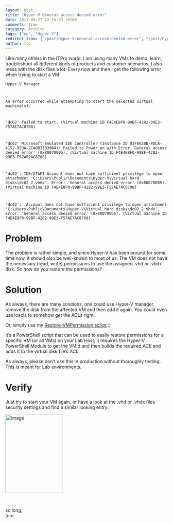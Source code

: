 ```yaml
---
layout: post
title: "Hyper-V General access denied error"
date: 2013-09-27 22:16:33 +0200
comments: true
category: Archive
tags: ["en", "Hyper-V"]
redirect_from: ["/post/Hyper-V-General-access-denied-error", "/post/hyper-v-general-access-denied-error"]
author: tto
---
```

<!-- more -->
<p>Like many others in the ITPro world, I am using many VMs to demo, learn, troubleshoot all different kinds of products and customer scenarios. I also mess with the disk files a lot. Every now and then I get the following error when trying to start a VM:</p>  <p><code>Hyper-V Manager </p>    <p>An error occurred while attempting to start the selected virtual machine(s). </p>    <p>'dc02' failed to start. (Virtual machine ID F4E4E8F0-99BF-4282-99E3-F57AE7AC8708) </p>    <p>'dc02' Microsoft Emulated IDE Controller (Instance ID 83F8638B-8DCA-4152-9EDA-2CA8B33039B4): Failed to Power on with Error 'General access denied error' (0x80070005). (Virtual machine ID F4E4E8F0-99BF-4282-99E3-F57AE7AC8708) </p>    <p>'dc02': IDE/ATAPI Account does not have sufficient privilege to open attachment 'C:\Users\Public\Documents\Hyper-V\Virtual hard disks\dc02_2.vhdx'. Error: 'General access denied error' (0x80070005). (Virtual machine ID F4E4E8F0-99BF-4282-99E3-F57AE7AC8708) </p>    <p>'dc02':&#160; Account does not have sufficient privilege to open attachment 'C:\Users\Public\Documents\Hyper-V\Virtual hard disks\dc02_2.vhdx'. Error: 'General access denied error' (0x80070005). (Virtual machine ID F4E4E8F0-99BF-4282-99E3-F57AE7AC8708) </code></p>  <h1>Problem</h1>  <p>The problem is rather simple, and since Hyper-V has been around for some time now, it should also be well-known to most of us: The VM does not have the necessary (read, write) permissions to use the assigned .vhd or .vhdx disk. So how do you restore the permissions?</p>  <h1>Solution</h1>  <p>As always, there are many solutions, one could use Hyper-V manager, remove the disk from the affected VM and then add it again. You could even use icacls to somehow get the ACLs right.</p>  <p>Or, simply use my <a href="/page/PS-Restore-VMPermissionps1.aspx" target="_blank">Restore-VMPermission script</a> :)</p>  <p>It’s a PowerShell script that can be used to easily restore permissions for a specific VM (or all VMs) on your Lab Host, it requires the Hyper-V PowerShell Module to get the VMId and then builds the required ACE and adds it to the virtual disk file’s ACL.</p>  <p>As always, please don’t use this in production without thoroughly testing. This is meant for Lab environments.</p>  <h1>Verify</h1>  <p>Just try to start your VM again, or have a look at the .vhd or .vhdx files security settings and find a similar looking entry:</p>  <p><a href="/assets/archive/image_574.png"><img title="image" style="border-top: 0px; border-right: 0px; border-bottom: 0px; border-left: 0px; display: inline" border="0" alt="image" src="/assets/archive/image_thumb_572.png" width="179" height="244" /></a> </p>  <p>&#160;</p>  <p>so long,    <br />tom </p>

